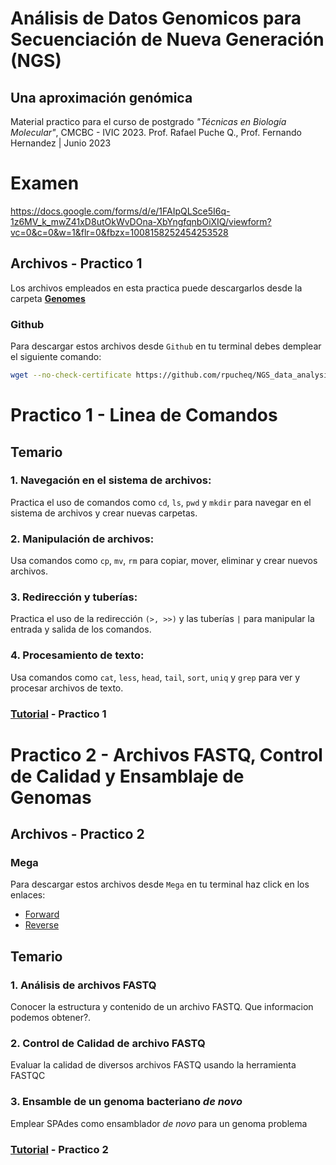 # Análisis de Datos Genomicos para Secuenciación de Nueva Generación (NGS)
## Una aproximación genómica

Material practico para el curso de postgrado *"Técnicas en Biología Molecular"*, CMCBC - IVIC 2023. Prof. Rafael Puche Q., Prof. Fernando Hernandez | Junio 2023

# Examen
https://docs.google.com/forms/d/e/1FAIpQLSce5I6q-1z6MV_k_mwZ41xD8utOkWvDOna-XbYngfqnbOiXIQ/viewform?vc=0&c=0&w=1&flr=0&fbzx=1008158252454253528


## Archivos - Practico 1
Los archivos empleados en esta practica puede descargarlos desde la carpeta [**Genomes**](https://github.com/rpucheq/NGS_data_analysis/blob/main/Genomes/)

### Github
Para descargar estos archivos desde `Github` en tu terminal debes demplear el siguiente comando:
```bash
wget --no-check-certificate https://github.com/rpucheq/NGS_data_analysis/tree/main/Genomes
```

# Practico 1 - Linea de Comandos
## Temario

### 1. Navegación en el sistema de archivos: 
Practica el uso de comandos como `cd`, `ls`, `pwd` y `mkdir` para navegar en el sistema de archivos y crear nuevas carpetas.

### 2. Manipulación de archivos: 
Usa comandos como `cp`, `mv`, `rm` para copiar, mover, eliminar y crear nuevos archivos.

### 3. Redirección y tuberías: 
Practica el uso de la redirección `(>, >>)` y las tuberías `|` para manipular la entrada y salida de los comandos.

### 4. Procesamiento de texto: 
Usa comandos como `cat`, `less`, `head`, `tail`, `sort`, `uniq` y `grep` para ver y procesar archivos de texto.

### [Tutorial](https://github.com/rpucheq/NGS_data_analysis/blob/main/Practicos/Practico_1.md) - Practico 1


# Practico 2 - Archivos FASTQ, Control de Calidad y Ensamblaje de Genomas

## Archivos - Practico 2
### Mega
Para descargar estos archivos desde `Mega` en tu terminal haz click en los enlaces:
- [Forward](https://mega.nz/file/0opC1CKA#-4VaMGavon43Ky6nrmgs2vUugI3GP_f912mqtJN_xNA)
- [Reverse](https://mega.nz/file/sgpm0R5a#xv1BPKiKvgBRS_gq5Z1Cn04UHtAYA3fr6ZaLujlpiNs)

## Temario
### 1. Análisis de archivos FASTQ
Conocer la estructura y contenido de un archivo FASTQ. Que informacion podemos obtener?.

### 2. Control de Calidad de archivo FASTQ
Evaluar la calidad de diversos archivos FASTQ usando la herramienta FASTQC

### 3. Ensamble de un genoma bacteriano *de novo*
Emplear SPAdes como ensamblador *de novo* para un genoma problema

### [Tutorial](https://github.com/rpucheq/NGS_data_analysis/blob/main/Practicos/Practico_2.md) - Practico 2
